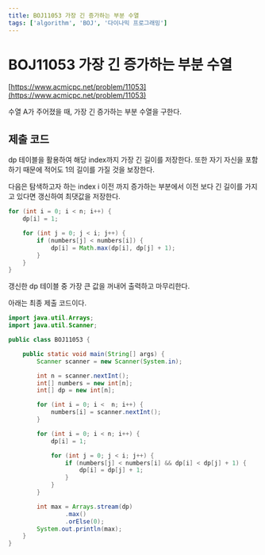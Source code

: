 ```yaml
---
title: BOJ11053 가장 긴 증가하는 부분 수열
tags: ['algorithm', 'BOJ', '다이나믹 프로그래밍']
---
```


# BOJ11053 가장 긴 증가하는 부분 수열

[https://www.acmicpc.net/problem/11053](https://www.acmicpc.net/problem/11053)

수열 A가 주어졌을 때, 가장 긴 증가하는 부분 수열을 구한다.

## 제출 코드

dp 테이블을 활용하여 해당 index까지 가장 긴 길이를 저장한다. 또한 자기 자신을 포함하기 때문에 적어도 1의 길이를 가질 것을 보장한다.

다음은 탐색하고자 하는 index i 이전 까지 증가하는 부분에서 이전 보다 긴 길이를 가지고 있다면 갱신하여 최댓값을 저장한다.

```java
for (int i = 0; i < n; i++) {
    dp[i] = 1;

    for (int j = 0; j < i; j++) {
        if (numbers[j] < numbers[i]) {
            dp[i] = Math.max(dp[i], dp[j] + 1);
        }
    }
}
```

갱신한 dp 테이블 중 가장 큰 값을 꺼내어 출력하고 마무리한다.

아래는 최종 제출 코드이다.

```java
import java.util.Arrays;
import java.util.Scanner;

public class BOJ11053 {

    public static void main(String[] args) {
        Scanner scanner = new Scanner(System.in);

        int n = scanner.nextInt();
        int[] numbers = new int[n];
        int[] dp = new int[n];

        for (int i = 0; i <  n; i++) {
            numbers[i] = scanner.nextInt();
        }

        for (int i = 0; i < n; i++) {
            dp[i] = 1;

            for (int j = 0; j < i; j++) {
                if (numbers[j] < numbers[i] && dp[i] < dp[j] + 1) {
                    dp[i] = dp[j] + 1;
                }
            }
        }

        int max = Arrays.stream(dp)
                .max()
                .orElse(0);
        System.out.println(max);
    }
}
```

<TagLinks />